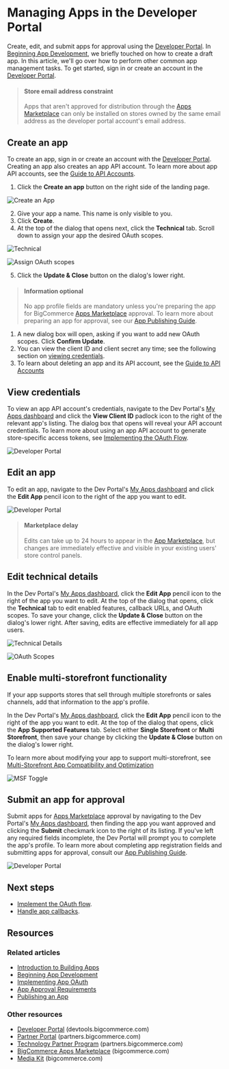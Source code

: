 # Managing Apps in the Developer Portal

Create, edit, and submit apps for approval using the [Developer Portal](https://devtools.bigcommerce.com/). In [Beginning App Development](/api-docs/apps/guide/development), we briefly touched on how to create a draft app. In this article, we'll go over how to perform other common app management tasks. To get started, sign in or create an account in the [Developer Portal](https://devtools.bigcommerce.com/).

<!-- theme: info -->
> #### Store email address constraint
> Apps that aren't approved for distribution through the [Apps Marketplace](https://bigcommerce.com/apps) can only be installed on stores owned by the same email address as the developer portal account's email address.

## Create an app

To create an app, sign in or create an account with the [Developer Portal](https://devtools.bigcommerce.com). Creating an app also creates an app API account. To learn more about app API accounts, see the [Guide to API Accounts](/api-docs/getting-started/authentication/rest-api-authentication#app-api-accounts).

1. Click the **Create an app** button on the right side of the landing page.

![Create an App](https://storage.googleapis.com/bigcommerce-production-dev-center/images/apps-04-developer-portal-01.png "Create an App")

2. Give your app a name. This name is only visible to you.
3. Click **Create**.
4. At the top of the dialog that opens next, click the **Technical** tab. Scroll down to assign your app the desired OAuth scopes. 

![Technical](https://storage.googleapis.com/bigcommerce-production-dev-center/images/app-api-account/devtools-technical.png "Technical")

![Assign OAuth scopes](https://storage.googleapis.com/bigcommerce-production-dev-center/images/app-api-account/devtool-oauth-scopes.png "Assign OAuth scopes")

5. Click the **Update & Close** button on the dialog's lower right.

<!-- theme: info -->
> #### Information optional
> No app profile fields are mandatory unless you're preparing the app for BigCommerce [Apps Marketplace](https://bigcommerce.com/apps) approval. To learn more about preparing an app for approval, see our [App Publishing Guide](/api-docs/apps/guide/publishing).

1. A new dialog box will open, asking if you want to add new OAuth scopes. Click **Confirm Update**.
2. You can view the client ID and client secret any time; see the following section on [viewing credentials](#view-credentials).
3. To learn about deleting an app and its API account, see the [Guide to API Accounts](/api-docs/getting-started/authentication/rest-api-authentication#delete-apps-carefully)

## View credentials

To view an app API account's credentials, navigate to the Dev Portal's [My Apps dashboard](https://devtools.bigcommerce.com/my/apps) and click the **View Client ID** padlock icon to the right of the relevant app's listing. The dialog box that opens will reveal your API account credentials. To learn more about using an app API account to generate store-specific access tokens, see [Implementing the OAuth Flow](/api-docs/apps/guide/auth).

![Developer Portal](https://storage.googleapis.com/bigcommerce-production-dev-center/images/apps-04-developer-portal-01.png "Developer Portal")

## Edit an app

To edit an app, navigate to the Dev Portal's [My Apps dashboard](https://devtools.bigcommerce.com/my/apps) and click the **Edit App** pencil icon to the right of the app you want to edit.

![Developer Portal](https://storage.googleapis.com/bigcommerce-production-dev-center/images/apps-04-developer-portal-01.png "Developer Portal")

<!-- theme: info -->
> #### Marketplace delay
> Edits can take up to 24 hours to appear in the [App Marketplace](https://www.bigcommerce.com/apps/), but changes are immediately effective and visible in your existing users' store control panels.

## Edit technical details

In the Dev Portal's [My Apps dashboard](https://devtools.bigcommerce.com/my/apps), click the **Edit App** pencil icon to the right of the app you want to edit. At the top of the dialog that opens, click the **Technical** tab to edit enabled features, callback URLs, and OAuth scopes. To save your change, click the **Update & Close** button on the dialog's lower right. After saving, edits are effective immediately for all app users.

![Technical Details](https://storage.googleapis.com/bigcommerce-production-dev-center/images/app-api-account/devtools-technical.png "Technical Details")

![OAuth Scopes](https://storage.googleapis.com/bigcommerce-production-dev-center/images/app-api-account/devtool-oauth-scopes.png "OAuth Scopes")

## Enable multi-storefront functionality

If your app supports stores that sell through multiple storefronts or sales channels, add that information to the app's profile.

In the Dev Portal's [My Apps dashboard](https://devtools.bigcommerce.com/my/apps), click the **Edit App** pencil icon to the right of the app you want to edit. At the top of the dialog that opens, click the **App Supported Features** tab. Select either **Single Storefront** or **Multi Storefront**, then save your change by clicking the **Update & Close** button on the dialog's lower right.

To learn more about modifying your app to support multi-storefront, see [Multi-Storefront App Compatibility and Optimization](/api-docs/apps/multi-storefront)

![MSF Toggle](https://storage.googleapis.com/bigcommerce-production-dev-center/images/app-api-account/devtools-msf.png "Toggle MSF on the App Supported Features tab")

## Submit an app for approval

Submit apps for [Apps Marketplace](https://www.bigcommerce.com/apps) approval by navigating to the Dev Portal's [My Apps dashboard](https://devtools.bigcommerce.com/my/apps), then finding the app you want approved and clicking the **Submit** checkmark icon to the right of its listing. If you've left any required fields incomplete, the Dev Portal will prompt you to complete the app's profile. To learn more about completing app registration fields and submitting apps for approval, consult our [App Publishing Guide](/api-docs/apps/guide/publishing).

![Developer Portal](https://storage.googleapis.com/bigcommerce-production-dev-center/images/apps-04-developer-portal-01.png "Developer Portal")


## Next steps
* [Implement the OAuth flow](/api-docs/apps/guide/auth).
* [Handle app callbacks](/api-docs/apps/guide/callbacks).

## Resources

### Related articles

* [Introduction to Building Apps](/api-docs/apps/guide/intro)
* [Beginning App Development](/api-docs/apps/guide/development)
* [Implementing App OAuth](/api-docs/apps/guide/auth)
* [App Approval Requirements](/api-docs/apps/guide/requirements)
* [Publishing an App](/api-docs/apps/guide/publishing)

### Other resources

* [Developer Portal](https://devtools.bigcommerce.com/) (devtools.bigcommerce.com)
* [Partner Portal](https://partners.bigcommerce.com/English/) (partners.bigcommerce.com)
* [Technology Partner Program](https://partners.bigcommerce.com/English/register_email.aspx) (partners.bigcommerce.com)
* [BigCommerce Apps Marketplace](https://www.bigcommerce.com/apps/) (bigcommerce.com)
* [Media Kit](https://www.bigcommerce.com/press/media-kit/) (bigcommerce.com)
